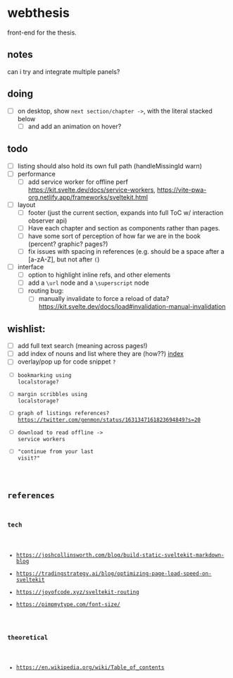# webthesis

front-end for the thesis.

## notes

can i try and integrate multiple panels?

## doing

- [ ] on desktop, show `next section/chapter ->`, with the literal stacked below
  - [ ] and add an animation on hover?

## todo
- [ ] listing should also hold its own full path (handleMissingId warn)
- [ ] performance
  - [ ] add service worker for offline perf https://kit.svelte.dev/docs/service-workers, https://vite-pwa-org.netlify.app/frameworks/sveltekit.html
- [ ] layout
  - [ ] footer (just the current section, expands into full ToC w/ interaction observer api)
  - [ ] Have each chapter and section as components rather than pages.
  - [ ] have some sort of perception of how far we are in the book (percent? graphic? pages?)
  - [ ] fix issues with spacing in references (e.g. should be a space after a [a-zA-Z], but not after `(`)
- [ ] interface
  - [ ] option to highlight inline refs, and other elements
  - [ ] add a `\url` node and a `\superscript` node
  - [ ] routing bug:
    - [ ] manually invalidate to force a reload of data? https://kit.svelte.dev/docs/load#invalidation-manual-invalidation

## wishlist:
  - [ ] add full text search (meaning across pages!)
  - [ ] add index of nouns and list where they are (how??) [index](https://en.wikipedia.org/wiki/Index_(publishing))
  - [ ] overlay/pop up for code snippet <Code/>?
  - [ ] bookmarking using localstorage?
  - [ ] margin scribbles using localstorage?
  - [ ] graph of listings references? https://twitter.com/genmon/status/1631347161823694849?s=20
  - [ ] download to read offline -> service workers
  - [ ] "continue from your last visit?"

## references

### tech

- https://joshcollinsworth.com/blog/build-static-sveltekit-markdown-blog
- https://tradingstrategy.ai/blog/optimizing-page-load-speed-on-sveltekit
- https://joyofcode.xyz/sveltekit-routing
- https://pimpmytype.com/font-size/

### theoretical

- https://en.wikipedia.org/wiki/Table_of_contents
